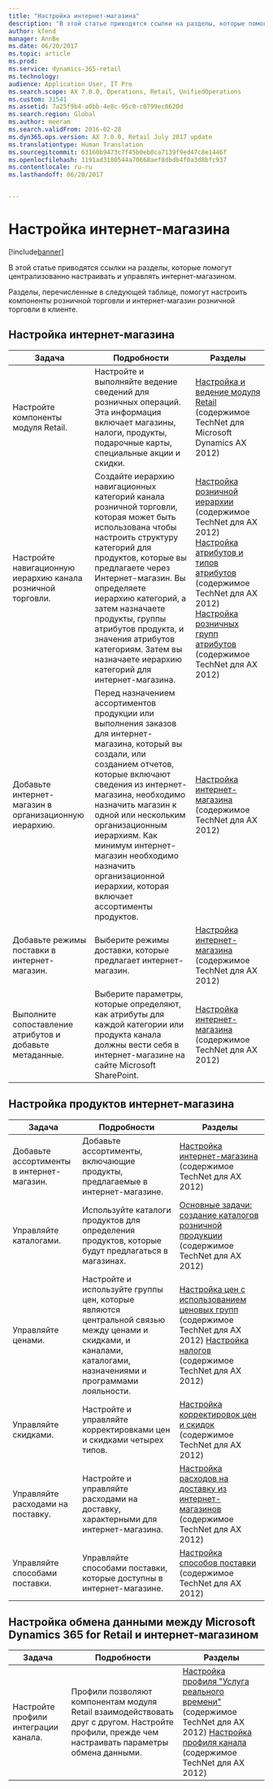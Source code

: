 ```yaml
---
title: "Настройка интернет-магазина"
description: "В этой статье приводятся ссылки на разделы, которые помогут централизованно настраивать и управлять интернет-магазином."
author: kfend
manager: AnnBe
ms.date: 06/20/2017
ms.topic: article
ms.prod: 
ms.service: dynamics-365-retail
ms.technology: 
audience: Application User, IT Pro
ms.search.scope: AX 7.0.0, Operations, Retail, UnifiedOperations
ms.custom: 31541
ms.assetid: 7a25f9b4-a0bb-4e8c-95c0-c0799ec0620d
ms.search.region: Global
ms.author: meeram
ms.search.validFrom: 2016-02-28
ms.dyn365.ops.version: AX 7.0.0, Retail July 2017 update
ms.translationtype: Human Translation
ms.sourcegitcommit: 63160b9473c7f45b0eb0ca7139f9ed47c8e1446f
ms.openlocfilehash: 1191ad3180544a70668aef8dbdb4f0a3d8bfc937
ms.contentlocale: ru-ru
ms.lasthandoff: 06/20/2017


---
```


# <a name="configure-an-online-store"></a>Настройка интернет-магазина

[!include[banner](../includes/banner.md)]

В этой статье приводятся ссылки на разделы, которые помогут централизованно настраивать и управлять интернет-магазином.

Разделы, перечисленные в следующей таблице, помогут настроить компоненты розничной торговли и интернет-магазин розничной торговли в клиенте.

## <a name="configure-an-online-store"></a>Настройка интернет-магазина
| Задача                                                | Подробности                                                                                                                                                                                                                                                                                                                                                   | Разделы                                                                                                                                                                                                                                                                                                                                                                                                                                   |
|-----------------------------------------------------|-----------------------------------------------------------------------------------------------------------------------------------------------------------------------------------------------------------------------------------------------------------------------------------------------------------------------------------------------------------|------------------------------------------------------------------------------------------------------------------------------------------------------------------------------------------------------------------------------------------------------------------------------------------------------------------------------------------------------------------------------------------------------------------------------------------|
| Настройте компоненты модуля Retail.                        | Настройте и выполняйте ведение сведений для розничных операций. Эта информация включает магазины, налоги, продукты, подарочные карты, специальные акции и скидки.                                                                                                                                                                                                          | [Настройка и ведение модуля Retail](https://technet.microsoft.com/en-us/library/hh597201.aspx) (содержимое TechNet для Microsoft Dynamics AX 2012)                                                                                                                                                                                                                                                                                          |
| Настройте навигационную иерархию канала розничной торговли.    | Создайте иерархию навигационных категорий канала розничной торговли, которая может быть использована чтобы настроить структуру категорий для продуктов, которые вы предлагаете через Интернет-магазин. Вы определяете иерархию категорий, а затем назначаете продукты, группы атрибутов продукта, и значения атрибутов категориям. Затем вы назначаете иерархию категорий для интернет-магазина.                            | [Настройка розничной иерархии](https://technet.microsoft.com/en-us/library/hh580593.aspx) (содержимое TechNet для AX 2012) [Настройка атрибутов и типов атрибутов](https://technet.microsoft.com/en-us/library/hh227548.aspx) (содержимое TechNet для AX 2012) [Настройка розничных групп атрибутов](https://technet.microsoft.com/en-us/library/jj728713.aspx) (содержимое TechNet для AX 2012) |
| Добавьте интернет-магазин в организационную иерархию. | Перед назначением ассортиментов продукции или выполнения заказов для интернет-магазина, который вы создали, или созданием отчетов, которые включают сведения из интернет-магазина, необходимо назначить магазин к одной или нескольким организационным иерархиям. Как минимум интернет-магазин необходимо назначить организационной иерархии, которая включает ассортименты продуктов. | [Настройка интернет-магазина](https://technet.microsoft.com/en-us/library/jj682095.aspx) (содержимое TechNet для AX 2012)                                                                                                                                                                                                                                                                                                     |
| Добавьте режимы поставки в интернет-магазин.          | Выберите режимы доставки, которые предлагает интернет-магазин.                                                                                                                                                                                                                                                                                                 | [Настройка интернет-магазина](https://technet.microsoft.com/en-us/library/jj682095.aspx) (содержимое TechNet для AX 2012)                                                                                                                                                                                                                                                                                                     |
| Выполните сопоставление атрибутов и добавьте метаданные.                   | Выберите параметры, которые определяют, как атрибуты для каждой категории или продукта канала должны вести себя в интернет-магазине на сайте Microsoft SharePoint.                                                                                                                                                                                              | [Настройка интернет-магазина](https://technet.microsoft.com/en-us/library/jj682095.aspx) (содержимое TechNet для AX 2012)                                                                                                                                                                                                                                                                                                     |

## <a name="configure-online-store-products"></a>Настройка продуктов интернет-магазина
| Задача                                 | Подробности                                                                                                                                           | Разделы                                                                                                                                                                                                                                                                            |
|--------------------------------------|---------------------------------------------------------------------------------------------------------------------------------------------------|-----------------------------------------------------------------------------------------------------------------------------------------------------------------------------------------------------------------------------------------------------------------------------------|
| Добавьте ассортименты в интернет-магазин. | Добавьте ассортименты, включающие продукты, предлагаемые в интернет-магазине.                                                                  | [Настройка интернет-магазина](https://technet.microsoft.com/en-us/library/jj682095.aspx) (содержимое TechNet для AX 2012)                                                                                                                                              |
| Управляйте каталогами.                     | Используйте каталоги продуктов для определения продуктов, которые будут предлагаться в магазинах.                                                              | [Основные задачи: создание каталогов розничной продукции](https://technet.microsoft.com/en-us/library/jj728712.aspx) (содержимое TechNet для AX 2012)                                                                                                                           |
| Управляйте ценами.                       | Настройте и используйте группы цен, которые являются центральной связью между ценами и скидками, и каналами, каталогами, назначениями и программами лояльности. | [Настройка цен с использованием ценовых групп](https://technet.microsoft.com/en-us/library/hh597169.aspx) (содержимое TechNet для AX 2012) [Настройка налогов](https://technet.microsoft.com/en-us/library/hh580571.aspx) (содержимое TechNet для AX 2012) |
| Управляйте скидками.                    | Настройте и управляйте корректировками цен и скидками четырех типов.                                                                                  | [Настройка корректировок цен и скидок](https://technet.microsoft.com/en-us/library/hh597114.aspx) (содержимое TechNet для AX 2012)                                                                                                                          |
| Управляйте расходами на поставку.             | Настройте и управляйте расходами на доставку, характерными для интернет-магазина.                                                                     | [Настройка расходов на доставку из интернет-магазинов](https://technet.microsoft.com/en-us/library/jj728714.aspx) (содержимое TechNet для AX 2012)                                                                                                                           |
| Управляйте способами поставки.            | Управляйте способами поставки, которые доступны в интернет-магазине.                                                                                        | [Настройка способов поставки](https://technet.microsoft.com/en-us/library/jj728719.aspx) (содержимое TechNet для AX 2012)                                                                                                                                            |

## <a name="set-up-data-exchange-between-microsoft-dynamics-365-for-retail-and-the-online-store"></a>Настройка обмена данными между Microsoft Dynamics 365 for Retail и интернет-магазином
| Задача                                 | Подробности                                                                                                                               | Разделы                                                                                                                                                                                                                                                                                  |
|--------------------------------------|---------------------------------------------------------------------------------------------------------------------------------------|-----------------------------------------------------------------------------------------------------------------------------------------------------------------------------------------------------------------------------------------------------------------------------------------|
| Настройте профили интеграции канала. | Профили позволяют компонентам модуля Retail взаимодействовать друг с другом. Настройте профили, прежде чем настраивать параметры обмена данными. | [Настройка профиля "Услуга реального времени"](https://technet.microsoft.com/en-us/library/hh580631.aspx) (содержимое TechNet для AX 2012) [Настройка профиля канала](https://technet.microsoft.com/en-us/library/jj677402.aspx) (содержимое TechNet для AX 2012) |

 




